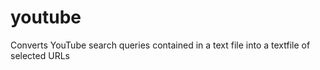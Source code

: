 # youtube

Converts YouTube search queries contained in a text file into a textfile of selected URLs
